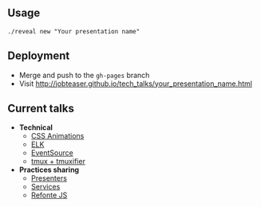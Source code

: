 ## Usage

```
./reveal new "Your presentation name"
```

## Deployment

 * Merge and push to the `gh-pages` branch
 * Visit http://jobteaser.github.io/tech_talks/your_presentation_name.html

## Current talks

  * **Technical**
    * [CSS Animations](http://jobteaser.github.io/tech_talks/css_animations.html)
    * [ELK](http://jobteaser.github.io/tech_talks/elk.html)
    * [EventSource](http://jobteaser.github.io/tech_talks/eventsource.html)
    * [tmux + tmuxifier](http://jobteaser.github.io/tech_talks/tmux.html)
  * **Practices sharing**
    * [Presenters](http://jobteaser.github.io/tech_talks/presenters.html)
    * [Services](http://jobteaser.github.io/tech_talks/services.html)
    * [Refonte JS](http://jobteaser.github.io/tech_talks/refonte-js.html)
